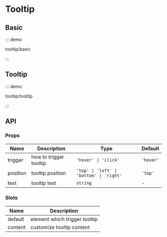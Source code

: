 # Tooltip

## Basic

::: demo

tooltip/basic

:::

## Tooltip

::: demo

tooltip/tooltip

:::

## API

### Props

| Name     | Description            | Type                                     | Default   |
| -------- | ---------------------- | ---------------------------------------- | --------- |
| trigger  | how to trigger tooltip | `'hover' \| 'click'`                     | `'hover'` |
| position | tooltip position       | `'top' \| 'left' \| 'bottom' \| 'right'` | `'top'`   |
| text     | tooltip text           | `string`                                 | -         |

### Slots

| Name    | Description                   |
| ------- | ----------------------------- |
| default | element which trigger tooltip |
| content | customize tooltip content     |
